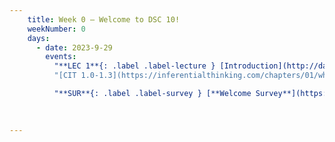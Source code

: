```yaml
---
    title: Week 0 – Welcome to DSC 10!
    weekNumber: 0
    days:
      - date: 2023-9-29
        events:
          "**LEC 1**{: .label .label-lecture } [Introduction](http://datahub.ucsd.edu/user-redirect/git-sync?repo=https://github.com/dsc-courses/dsc10-2023-fa&subPath=lectures/lec01/lec01.ipynb) [✏️](resources/lectures/lec01/lec01.html)":
          "[CIT 1.0-1.3](https://inferentialthinking.com/chapters/01/what-is-data-science.html)"

          "**SUR**{: .label .label-survey } [**Welcome Survey**](https://docs.google.com/forms/d/1jqXmpDI2YByocQ5W1gcSk1o3hNff-Qi-sIMTuq_tN1U/edit)":
            
          

---
```

